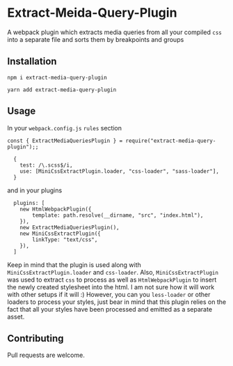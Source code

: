# Extract-Meida-Query-Plugin

A webpack plugin which extracts media queries from all your compiled `css` into a separate file and sorts them by breakpoints and groups

## Installation

`npm i extract-media-query-plugin`

`yarn add extract-media-query-plugin`

## Usage

In your `webpack.config.js` `rules` section

```
const { ExtractMediaQueriesPlugin } = require("extract-media-query-plugin");;

  {
    test: /\.scss$/i,
    use: [MiniCssExtractPlugin.loader, "css-loader", "sass-loader"],
  }

```

and in your plugins

```
  plugins: [
    new HtmlWebpackPlugin({
        template: path.resolve(__dirname, "src", "index.html"),
    }),
    new ExtractMediaQueriesPlugin(),
    new MiniCssExtractPlugin({
        linkType: "text/css",
    }),
  ]
```

Keep in mind that the plugin is used along with `MiniCssExtractPlugin.loader` and `css-loader`. Also, `MiniCssExtractPlugin` was used to extract `css` to process as well as `HtmlWebpackPlugin` to insert the newly created stylesheet into the html. I am not sure how it will work with other setups if it will :) However, you can you `less-loader` or other loaders to process your styles, just bear in mind that this plugin relies on the fact that all your styles have been processed and emitted as a separate asset.

## Contributing

Pull requests are welcome.
